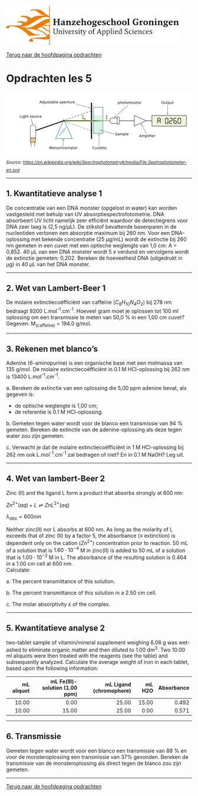 ![Hanze](../../hanze/hanze.png)

[Terug naar de hoofdpagina opdrachten](../opdrachten.md)

# Opdrachten les 5

![Pic](./impression/impression.png)
*<sub>Source: https://en.wikipedia.org/wiki/Spectrophotometry#/media/File:Spetrophotometer-en.svg</sub>*

---

## 1. Kwantitatieve analyse 1
De concentratie van een DNA monster (opgelost in water) kan worden vastgesteld met behulp van UV absorptiespectrofotometrie. DNA absorbeert UV licht namelijk zeer efficiënt waardoor de detectiegrens voor DNA  zeer laag is (2,5 ng/μL). De stikstof bevattende basenparen in de nucleotiden vertonen een absorptie maximum bij 260 nm. 
Voor een DNA-oplossing met bekende concentratie (25 μg/mL) wordt de extinctie bij 260 nm gemeten in een cuvet met een optische weglengte van 1,0 cm:
A = 0,852.
40 μL van een DNA monster wordt 5 x verdund en vervolgens wordt de extinctie  gemeten: 0,202.
Bereken de hoeveelheid DNA (uitgedrukt in μg) in 40 μL van het DNA monster.

---

## 2. Wet van Lambert-Beer 1
De molaire extinctiecoëfficiënt van caffeïne ($C_8H_{10}N_4O_2$) bij 278 nm bedraagt 9200 L.mol<sup>-1</sup>.cm<sup>-1</sup>.
Hoeveel gram moet je oplossen tot 100 ml oplossing om een transmissie te meten van 50,0 % in een 1,00 cm cuvet? Gegeven: M<sub>(caffeïne)</sub> = 194.0 g/mol.

---

## 3. Rekenen met blanco’s
Adenine (6-aminopurine) is een organische base met een molmassa van 135 g/mol. De molaire extinctiecoëfficiënt in 0.1 M HCl-oplossing bij 262 nm is 13400 L.mol<sup>-1</sup>.cm<sup>-1</sup>.

a. Bereken de extinctie van een oplossing die 5,00 ppm adenine bevat, als gegeven is: 
- de optische weglengte is 1,00 cm;
- de referentie is 0.1 M HCl-oplossing.

b. Gemeten tegen water wordt voor de blanco een transmissie van 94 % gemeten. Bereken de extinctie van de adenine-oplossing als deze tegen water zou zijn ge­me­ten. 

c. Verwacht je dat de molaire extinctiecoëfficiënt in 1 M HCl-oplossing bij 262 nm ook L.mol<sup>-1</sup>.cm<sup>-1</sup> zal bedragen of niet? En in 0.1 M NaOH? Leg uit. 

---

## 4. Wet van lambert-Beer 2
Zinc (II) and the ligand L form a product that absorbs strongly at 600 nm:

$Zn^{2+} (aq)   +   L  \rightleftharpoons ZnL^{2+} (aq)$ 

$λ_{abs} = 600 nm$

Neither zinc(II) nor L absorbs at 600 nm.
As long as the molarity of L exceeds that of zinc (II) by a factor 5, the absorbance (≡ extinction) is dependent only on the cation ($Zn^{2+}$) concentration prior to reaction.
50 mL of a solution that is $1.60 \cdot 10^{-4}$ M in zinc(II) is added to 50 mL of a solution that is $1.00 \cdot 10^{-3}$ M in L. The absorbance of the resulting solution is 0.464 in a 1.00 cm cell at 600 nm.  
Calculate:

a.	The percent transmittance of this solution.

b.	The percent transmittance of this solution in a 2.50 cm cell.

c.	The molar absorptivity ε of the complex.

---

## 5. Kwantitatieve analyse 2 
two-tablet sample of vitamin/mineral supplement weighing 6.08 g was wet-ashed to eliminate organic matter and then diluted to 1.00 dm<sup>3</sup>. Two 10.00 ml aliquots were then treated with the reagents (see the table) and subsequently analyzed.
Calculate the average weight of iron in each tablet, based upon the following information:

|mL aliquot	 |mL Fe(III)-solution (1.00 ppm)	|mL Ligand (chromophore)	|mL H2O	|Absorbance|
|-----------:|-------------------------------:|------------------------:|------:|---------:|
|10.00	     |0.00	                          |25.00	                  |15.00	|0.492     |
|10.00	     |15.00	                          |25.00	                  |0.00	  |0.571     |


---

## 6. Transmissie 
Gemeten tegen water wordt voor een blanco een transmissie van 88 % en voor de monsteroplossing een transmissie van 37% gevonden.
Bereken de transmissie van de monsteroplossing als direct tegen de blanco zou zijn gemeten.

---

[Terug naar de hoofdpagina opdrachten](../opdrachten.md)


<script type="text/x-mathjax-config">
  MathJax.Hub.Config({
    tex2jax: {
      inlineMath: [ ['$','$'], ["\\(","\\)"] ],
      processEscapes: true
    }
  });
</script>
    
<script type="text/javascript"
        src="https://cdn.mathjax.org/mathjax/latest/MathJax.js?config=TeX-AMS-MML_HTMLorMML">
</script>
